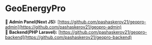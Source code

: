 # GeoEnergyPro

🔗 **Admin Panel(Next JS):** [https://github.com/pashaskerov21/geopro-admin](https://github.com/pashaskerov21/geopro-admin)<br/>
🔗 **Backend(PHP Laravel):** [https://github.com/pashaskerov21/geopro-backend](https://github.com/pashaskerov21/geopro-backend)<br/>

